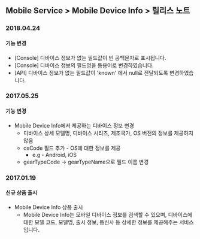## Mobile Service > Mobile Device Info > 릴리스 노트

### 2018.04.24
#### 기능 변경 
* [Console] 디바이스 정보가 없는 필드값이 빈 공백문자로 표시됩니다. 
* [Console] 디바이스 정보의 필드명을 통용어로 변경하였습니다. 
* [API] 디바이스 정보가 없는 필드값이 'known' 에서 null로 전달되도록 변경하였습니다. 

### 2017.05.25
#### 기능 변경

* Mobile Device Info에서 제공하는 디바이스 정보 변경
    * 디바이스 상세 모델명, 디바이스 시리즈, 제조국가, OS 버전의 정보를 제공하지 않음
    * osCode 필드 추가 - OS에 대한 정보를 제공
        * e.g - Android, iOS
    * gearTypeCode → gearTypeName으로 필드 이름 변경

### 2017.01.19
#### 신규 상품 출시

* Mobile Device Info 상품 출시
    * Mobile Device Info는 모바일 디바이스 정보를 검색할 수 있으며, 디바이스에 대한 모델 코드, 모델명, 출시 정보, 통신사 등 상세한 정보를 제공해주는 서비스입니다.
